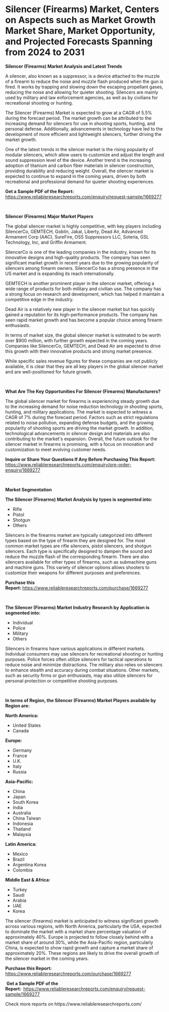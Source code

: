 <p><h1>Silencer (Firearms) Market, Centers on Aspects such as Market Growth Market Share, Market Opportunity, and Projected Forecasts Spanning from 2024 to 2031</h1></p><p><strong>Silencer (Firearms) Market Analysis and Latest Trends</strong></p>
<p><p>A silencer, also known as a suppressor, is a device attached to the muzzle of a firearm to reduce the noise and muzzle flash produced when the gun is fired. It works by trapping and slowing down the escaping propellant gases, reducing the noise and allowing for quieter shooting. Silencers are mainly used by military and law enforcement agencies, as well as by civilians for recreational shooting or hunting.</p><p>The Silencer (Firearms) Market is expected to grow at a CAGR of 5.5% during the forecast period. The market growth can be attributed to the increasing demand for silencers for use in shooting sports, hunting, and personal defense. Additionally, advancements in technology have led to the development of more efficient and lightweight silencers, further driving the market growth.</p><p>One of the latest trends in the silencer market is the rising popularity of modular silencers, which allow users to customize and adjust the length and sound suppression level of the device. Another trend is the increasing adoption of titanium and carbon fiber materials in silencer construction, providing durability and reducing weight. Overall, the silencer market is expected to continue to expand in the coming years, driven by both recreational and professional demand for quieter shooting experiences.</p></p>
<p><strong>Get a Sample PDF of the Report:&nbsp;</strong> <a href="https://www.reliableresearchreports.com/enquiry/request-sample/1669277">https://www.reliableresearchreports.com/enquiry/request-sample/1669277</a></p>
<p>&nbsp;</p>
<p><strong>Silencer (Firearms) Major Market Players</strong></p>
<p><p>The global silencer market is highly competitive, with key players including SilencerCo, GEMTECH, Goblin, Jakal, Liberty, Dead Air, Advanced Armament Corp (AAC), SureFire, OSS Suppressors LLC, Soteria, GSL Technology, Inc, and Griffin Armament. </p><p>SilencerCo is one of the leading companies in the industry, known for its innovative designs and high-quality products. The company has seen significant market growth in recent years due to the growing popularity of silencers among firearm owners. SilencerCo has a strong presence in the US market and is expanding its reach internationally.</p><p>GEMTECH is another prominent player in the silencer market, offering a wide range of products for both military and civilian use. The company has a strong focus on research and development, which has helped it maintain a competitive edge in the industry.</p><p>Dead Air is a relatively new player in the silencer market but has quickly gained a reputation for its high-performance products. The company has seen rapid market growth and has become a popular choice among firearm enthusiasts.</p><p>In terms of market size, the global silencer market is estimated to be worth over $900 million, with further growth expected in the coming years. Companies like SilencerCo, GEMTECH, and Dead Air are expected to drive this growth with their innovative products and strong market presence.</p><p>While specific sales revenue figures for these companies are not publicly available, it is clear that they are all key players in the global silencer market and are well-positioned for future growth.</p></p>
<p>&nbsp;</p>
<p><strong>What Are The Key Opportunities For Silencer (Firearms) Manufacturers?</strong></p>
<p><p>The global silencer market for firearms is experiencing steady growth due to the increasing demand for noise reduction technology in shooting sports, hunting, and military applications. The market is expected to witness a CAGR of 7% during the forecast period. Factors such as strict regulations related to noise pollution, expanding defense budgets, and the growing popularity of shooting sports are driving the market growth. In addition, technological advancements in silencer design and materials are also contributing to the market's expansion. Overall, the future outlook for the silencer market in firearms is promising, with a focus on innovation and customization to meet evolving customer needs.</p></p>
<p><strong>Inquire or Share Your Questions If Any Before Purchasing This Report:</strong> <a href="https://www.reliableresearchreports.com/enquiry/pre-order-enquiry/1669277">https://www.reliableresearchreports.com/enquiry/pre-order-enquiry/1669277</a></p>
<p>&nbsp;</p>
<p><strong>Market Segmentation</strong></p>
<p><strong>The Silencer (Firearms) Market Analysis by types is segmented into:</strong></p>
<p><ul><li>Rifle</li><li>Pistol</li><li>Shotgun</li><li>Others</li></ul></p>
<p><p>Silencers in the firearms market are typically categorized into different types based on the type of firearm they are designed for. The most common market types are rifle silencers, pistol silencers, and shotgun silencers. Each type is specifically designed to dampen the sound and reduce the muzzle flash of the corresponding firearm. There are also silencers available for other types of firearms, such as submachine guns and machine guns. This variety of silencer options allows shooters to customize their weapons for different purposes and preferences.</p></p>
<p><strong>Purchase this Report:&nbsp;</strong><a href="https://www.reliableresearchreports.com/purchase/1669277">https://www.reliableresearchreports.com/purchase/1669277</a></p>
<p>&nbsp;</p>
<p><strong>The Silencer (Firearms) Market Industry Research by Application is segmented into:</strong></p>
<p><ul><li>Individual</li><li>Police</li><li>Military</li><li>Others</li></ul></p>
<p><p>Silencers in firearms have various applications in different markets. Individual consumers may use silencers for recreational shooting or hunting purposes. Police forces often utilize silencers for tactical operations to reduce noise and minimize distractions. The military also relies on silencers to enhance stealth and accuracy during combat situations. Other markets, such as security firms or gun enthusiasts, may also utilize silencers for personal protection or competitive shooting purposes.</p></p>
<p>&nbsp;</p>
<p><strong>In terms of Region, the Silencer (Firearms) Market Players available by Region are:</strong></p>
<p>
    <p> <strong> North America: </strong>
        <ul>
            <li>United States</li>
            <li>Canada</li>
        </ul>
        </p> 
    <p> <strong> Europe: </strong>
        <ul>
            <li>Germany</li>
            <li>France</li>
            <li>U.K.</li>
            <li>Italy</li>
            <li>Russia</li>
        </ul>
        </p> 
    <p> <strong> Asia-Pacific: </strong>
        <ul>
            <li>China</li>
            <li>Japan</li>
            <li>South Korea</li>
            <li>India</li>
            <li>Australia</li>
            <li>China Taiwan</li>
            <li>Indonesia</li>
            <li>Thailand</li>
            <li>Malaysia</li>
        </ul>
        </p> 
    <p> <strong> Latin America: </strong>
        <ul>
            <li>Mexico</li>
            <li>Brazil</li>
            <li>Argentina Korea</li>
            <li>Colombia</li>
        </ul>
        </p> 
    <p> <strong> Middle East & Africa: </strong>
        <ul>
            <li>Turkey</li>
            <li>Saudi</li>
            <li>Arabia</li>
            <li>UAE</li>
            <li>Korea</li>
        </ul>
    </p>
    </p>
<p><p>The silencer (firearms) market is anticipated to witness significant growth across various regions, with North America, particularly the USA, expected to dominate the market with a market share percentage valuation of approximately 40%. Europe is projected to follow closely behind with a market share of around 30%, while the Asia-Pacific region, particularly China, is expected to show rapid growth and capture a market share of approximately 20%. These regions are likely to drive the overall growth of the silencer market in the coming years.</p></p>
<p><strong>Purchase this Report: </strong><a href="https://www.reliableresearchreports.com/purchase/1669277">https://www.reliableresearchreports.com/purchase/1669277</a></p>
<p>&nbsp;<strong>Get a Sample PDF of the Report:&nbsp;&nbsp;</strong><a href="https://www.reliableresearchreports.com/enquiry/request-sample/1669277">https://www.reliableresearchreports.com/enquiry/request-sample/1669277</a></p>
<p><strong></strong></p>
<p>Check more reports on https://www.reliableresearchreports.com/</p>